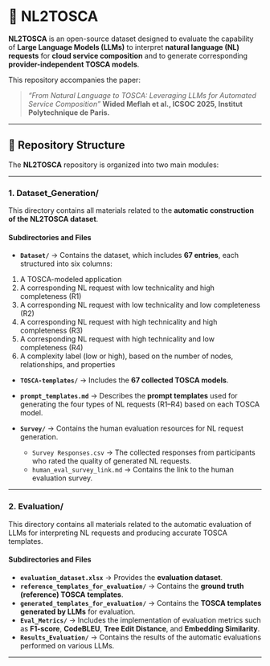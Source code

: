 # 🧠 NL2TOSCA

**NL2TOSCA** is an open-source dataset designed to evaluate the capability of **Large Language Models (LLMs)** to interpret **natural language (NL) requests** for **cloud service composition** and to generate corresponding **provider-independent TOSCA models**.

This repository accompanies the paper:

> *“From Natural Language to TOSCA: Leveraging LLMs for Automated Service Composition”*
> **Wided Meflah et al., ICSOC 2025, Institut Polytechnique de Paris.**

---

## 📁 Repository Structure

The **NL2TOSCA** repository is organized into two main modules:

---

### **1. Dataset_Generation/**

This directory contains all materials related to the **automatic construction of the NL2TOSCA dataset**.


#### Subdirectories and Files
* **`Dataset/`** → Contains the dataset, which includes **67 entries**, each structured into six columns:

1. A TOSCA-modeled application
2. A corresponding NL request with low technicality and high completeness (R1)
3. A corresponding NL request with low technicality and low completeness (R2)
4. A corresponding NL request with high technicality and high completeness (R3)
5. A corresponding NL request with high technicality and low completeness (R4)
6. A complexity label (low or high), based on the number of nodes, relationships, and properties

* **`TOSCA-templates/`** → Includes the **67 collected TOSCA models**.

* **`prompt_templates.md`** → Describes the **prompt templates** used for generating the four types of NL requests (R1–R4) based on each TOSCA model.
 
* **`Survey/`** → Contains the human evaluation resources for NL request generation.

  * `Survey Responses.csv` → The collected responses from participants who rated the quality of generated NL requests.
  * `human_eval_survey_link.md` → Contains the link to the human evaluation survey.
---

### **2. Evaluation/**

This directory contains all materials related to the automatic evaluation of LLMs for interpreting NL requests and producing accurate TOSCA templates.

#### Subdirectories and Files
* **`evaluation_dataset.xlsx`** → Provides the **evaluation dataset**.
* **`reference_templates_for_evaluation/`** → Contains the **ground truth (reference) TOSCA templates**.
* **`generated_templates_for_evaluation/`** → Contains the **TOSCA templates generated by LLMs** for  evaluation.
* **`Eval_Metrics/`** → Includes the implementation of evaluation metrics such as **F1-score**, **CodeBLEU**, **Tree Edit Distance**, and **Embedding Similarity**.
* **`Results_Evaluation/`** → Contains the results of the automatic  evaluations performed on various LLMs.




---


